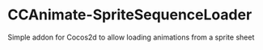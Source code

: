 CCAnimate-SpriteSequenceLoader
==============================

Simple addon for Cocos2d to allow loading animations from a sprite sheet